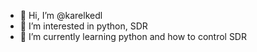 - 👋 Hi, I’m @karelkedl
- 👀 I’m interested in python, SDR
- 🌱 I’m currently learning python and how to control SDR
<!--- 💞️ I’m looking to collaborate on ... 
- 📫 How to reach me ... --->

<!---
karelkedl/karelkedl is a ✨ special ✨ repository because its `README.md` (this file) appears on your GitHub profile.
You can click the Preview link to take a look at your changes.
--->
